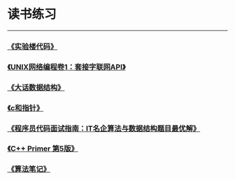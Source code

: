 # 读书练习
---

### [《实验楼代码》](./shiyanlou/)

### [《UNIX网络编程卷1：套接字联网API》](./Unix-Network-Programming/)

### [《大话数据结构》](http://github.com/KevinsBobo/book_code/tree/master/data_structure/)

### [《c和指针》](http://github.com/KevinsBobo/book_code/tree/master/pointers_on_c/)

### [《程序员代码面试指南：IT名企算法与数据结构题目最优解》](http://github.com/KevinsBobo/book_code/tree/master/zuocodebook/)

### [《C++ Primer 第5版》](./cpp_primer)

### [《算法笔记》](./algorithm_note)
